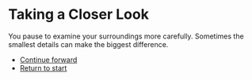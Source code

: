 # Taking a Closer Look

You pause to examine your surroundings more carefully. Sometimes the smallest details can make the biggest difference.

- [Continue forward](../end/index.md)
- [Return to start](index.md)